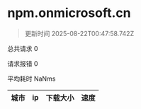 
  # npm.onmicrosoft.cn

  > 更新时间 2025-08-22T00:47:58.742Z
  
  总共请求 0

  请求报错 0

  平均耗时 NaNms

|城市|ip|下载大小|速度|
|-----|----------|---|---|

  